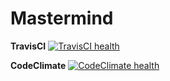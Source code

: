 # Mastermind
**TravisCI** [![TravisCI health](https://travis-ci.com/sergilu/Mastermind.svg?branch=master&status=passed)](https://travis-ci.com/github/sergilu/Mastermind)

**CodeClimate** [![CodeClimate health](https://codeclimate.com/github/sergilu/Mastermind.svg)](https://codeclimate.com/github/sergilu/Mastermind)
